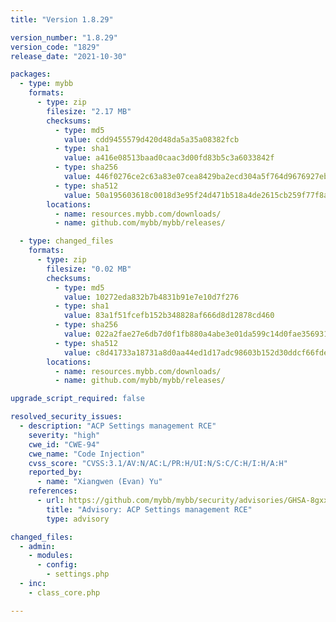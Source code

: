 ```yaml
---
title: "Version 1.8.29"

version_number: "1.8.29"
version_code: "1829"
release_date: "2021-10-30"

packages:
  - type: mybb
    formats:
      - type: zip
        filesize: "2.17 MB"
        checksums:
          - type: md5
            value: cdd9455579d420d48da5a35a08382fcb
          - type: sha1
            value: a416e08513baad0caac3d00fd83b5c3a6033842f
          - type: sha256
            value: 446f0276ce2c63a83e07cea8429ba2ecd304a5f764d9676927eb022c75cb4998
          - type: sha512
            value: 50a195603618c0018d3e95f24d471b518a4de2615cb259f77f8a5d0342516043df68b2dd39666359a1e9224a5856f2c46eb9dc69d870804cbc50bfda9635c80a
        locations:
          - name: resources.mybb.com/downloads/
          - name: github.com/mybb/mybb/releases/

  - type: changed_files
    formats:
      - type: zip
        filesize: "0.02 MB"
        checksums:
          - type: md5
            value: 10272eda832b7b4831b91e7e10d7f276
          - type: sha1
            value: 83a1f51fcefb152b348828af666d8d12878cd460
          - type: sha256
            value: 022a2fae27e6db7d0f1fb880a4abe3e01da599c14d0fae356931ff5d3e52bcac
          - type: sha512
            value: c8d41733a18731a8d0aa44ed1d17adc98603b152d30ddcf66fde765bbc50b6836c14761318dadd77b7b7e26f137d1005fb54981047e0e3da3d321434d9db27e6
        locations:
          - name: resources.mybb.com/downloads/
          - name: github.com/mybb/mybb/releases/

upgrade_script_required: false

resolved_security_issues:
  - description: "ACP Settings management RCE"
    severity: "high"
    cwe_id: "CWE-94"
    cwe_name: "Code Injection"
    cvss_score: "CVSS:3.1/AV:N/AC:L/PR:H/UI:N/S:C/C:H/I:H/A:H"
    reported_by:
      - name: "Xiangwen (Evan) Yu"
    references:
      - url: https://github.com/mybb/mybb/security/advisories/GHSA-8gxx-vmr9-h39p
        title: "Advisory: ACP Settings management RCE"
        type: advisory

changed_files:
  - admin:
    - modules:
      - config:
        - settings.php
  - inc:
    - class_core.php

---
```


